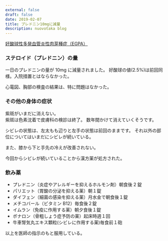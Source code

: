 ```yaml
---
external: false
draft: false
date: 2019-02-07
title: プレドニン10mgに減量
description: nuovotaka blog
---
```


[好酸球性多発血管炎性肉芽種症（EGPA）](https://www.jrs.or.jp/citizen/disease/c/c-06.html)

### ステロイド（プレドニン）の量

一日のプレドニンの量が 10mg に減量されました。
好酸球の値(2.5%)は前回同様。入院措置とはならなかった。

心電図、胸部の検査の結果は、特に問題はなかった。

### その他の身体の症状

紫斑がいまだに消えない。  
紫斑は色素沈着で皮膚科の検診は終了。
数年間かけて消えていくそうです。

シビレの状態は、左太もも辺りと左手の状態は前回のままです。
それ以外の部位についてはいまだにシビレが続いている。

また、膝から下と手先の冷えが改善されない。

今回からシビレが続いていることから漢方薬が処方された。

### 飲み薬

- プレドニン（炎症やアレルギーを抑えるホルモン剤）朝食後 2 錠
- パリエット（胃酸の分泌を抑える薬）朝１錠
- ダイフェン（細菌の感染を抑える薬）月水金で朝食後１錠
- メチコバール（ビタミン B12）毎食後２錠
- イムラン（免疫に作用する薬）朝夕食後１錠
- ボナロン（骨粗しょう症予防の薬）起床時週１回
- 牛車腎気丸エキス顆粒(シビレに作用する薬)毎食前１砲

以上を医師の指示のもと服用している。
